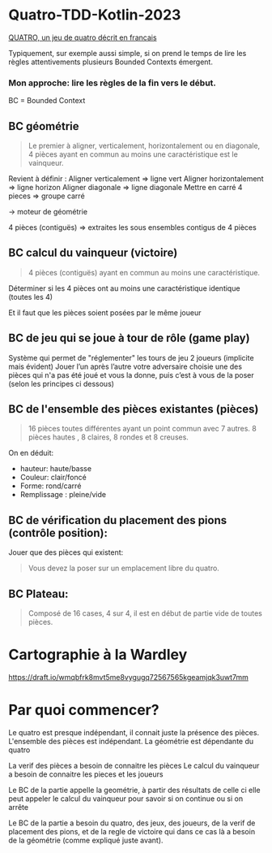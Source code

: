 # Quatro-TDD-Kotlin-2023

[QUATRO, un jeu de quatro décrit en francais](https://www.trictrac.net/jeu-de-societe/quarto)

Typiquement, sur exemple aussi simple, 
si on prend le temps de lire les règles attentivements
plusieurs Bounded Contexts émergent.

 ### Mon approche: lire les règles de la fin vers le début.

BC = Bounded Context

## BC géométrie

> Le premier à aligner, verticalement, horizontalement ou en diagonale, 4 pièces ayant en commun au moins une caractéristique est le vainqueur.

Revient à définir :
Aligner  verticalement => ligne vert
Aligner  horizontalement => ligne horizon
Aligner  diagonale => ligne diagonale
Mettre en carré 4 pieces => groupe carré

-> moteur de géométrie

4 pièces (contiguës) => extraites les sous ensembles contigus de 4 pièces


## BC calcul du vainqueur (victoire)

> 4 pièces (contiguës) ayant en commun au moins une caractéristique. 

Déterminer si les 4 pièces ont au moins une caractéristique identique	(toutes les 4)

Et il faut que les pièces soient posées par le même joueur


## BC de jeu qui se joue à tour de rôle (game play)
Système qui permet de "réglementer" les tours de jeu
2 joueurs (implicite mais évident)
Jouer l’un après l’autre
votre adversaire choisie une des pièces qui n'a pas été joué et vous la donne, puis c’est à vous de la poser (selon les principes ci dessous)

## BC de l'ensemble des pièces existantes (pièces)
>	16 pièces toutes différentes ayant un point commun avec 7 autres.
8 pièces hautes , 8 claires, 8 rondes et 8 creuses.

On en déduit:
 - hauteur: haute/basse
 - Couleur: clair/foncé
 - Forme: rond/carré
 - Remplissage :  pleine/vide


## BC de vérification du placement des pions (contrôle position):

Jouer que des pièces qui existent:

> Vous devez la poser sur un emplacement libre du quatro.


## BC Plateau:  

> Composé de 16 cases, 4 sur 4, il est en début de partie vide de toutes pièces.

# Cartographie à la Wardley

https://draft.io/wmqbfrk8mvt5me8vygugq72567565kgeamjqk3uwt7mm

# Par quoi commencer?

Le quatro est presque indépendant, il connait juste la présence des pièces.
L'ensemble des pièces est indépendant.
La géométrie est dépendante du quatro

La verif des pièces a besoin de connaitre les pièces
Le calcul du vainqueur a besoin de connaitre les pieces et les joueurs

Le BC de la partie appelle la geométrie, à partir des résultats de celle ci
elle peut appeler le calcul du vainqueur pour savoir si on continue ou si on arrête


Le BC de la partie a besoin du quatro, des jeux, des joueurs,
de la verif de placement des pions, et de la regle de victoire qui dans ce cas là 
a besoin de la géométrie (comme expliqué juste avant).
